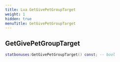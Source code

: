 ```yaml
---
title: Lua GetGivePetGroupTarget
weight: 1
hidden: true
menuTitle: GetGivePetGroupTarget
---
```

## GetGivePetGroupTarget
```lua
statbonuses:GetGivePetGroupTarget() const; -- bool
```